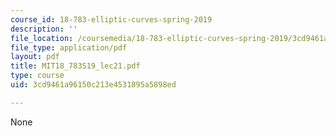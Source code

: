 ```yaml
---
course_id: 18-783-elliptic-curves-spring-2019
description: ''
file_location: /coursemedia/18-783-elliptic-curves-spring-2019/3cd9461a96150c213e4531895a5898ed_MIT18_783S19_lec21.pdf
file_type: application/pdf
layout: pdf
title: MIT18_783S19_lec21.pdf
type: course
uid: 3cd9461a96150c213e4531895a5898ed

---
```

None